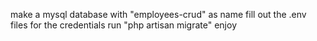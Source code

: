make a mysql database with "employees-crud" as name
fill out the .env files for the credentials 
run "php artisan migrate"
enjoy
